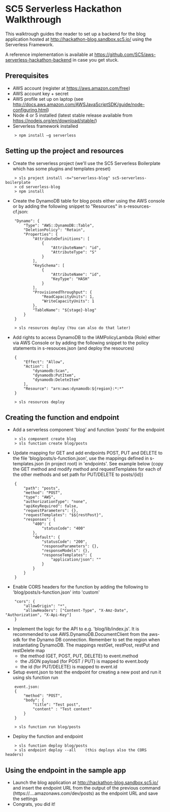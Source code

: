 # SC5 Serverless Hackathon Walkthrough

This walktrough guides the reader to set up a backend 
for the blog application hosted at http://hackathon-blog.sandbox.sc5.io/ using the Serverless Framework.

A reference implementation is available at https://github.com/SC5/aws-serverless-hackathon-backend in case you get stuck.

## Prerequisites

 * AWS account (register at https://aws.amazon.com/free)
 * AWS account key + secret
 * AWS profile set up on laptop (see http://docs.aws.amazon.com/AWSJavaScriptSDK/guide/node-configuring.html)
 * Node 4 or 5 installed (latest stable release available from https://nodejs.org/en/download/stable/)
 * Serverless framework installed
```
	> npm install –g serverless
```

## Setting up the project and resources

 * Create the serverless project (we'll use the SC5 Serverless Boilerplate which has some plugins and templates preset)
```
    > sls project install -n="serverless-blog" sc5-serverless-boilerplate
    > cd serverless-blog
    > npm install
```
 * Create the DynamoDB table for blog posts either using the AWS console or by adding the following snippet 
 to "Resources" in s-resources-cf.json:
```
    "Dynamo": {
        "Type": "AWS::DynamoDB::Table",
        "DeletionPolicy": "Retain",
        "Properties": {
            "AttributeDefinitions": [
                {
                    "AttributeName": "id",
                    "AttributeType": "S"
                }
            ],
            "KeySchema": [
                {
                    "AttributeName": "id",
                    "KeyType": "HASH"
                }
            ],
            "ProvisionedThroughput": {
                "ReadCapacityUnits": 1,
                "WriteCapacityUnits": 1
            },
            "TableName": "${stage}-blog"
        }
    }
    
    > sls resources deploy (You can also do that later)
```
 * Add rights to access DynamoDB to the IAMPolicyLambda (Role) either via AWS Console
  or by adding the following snippet to the policy statements in s-resouces.json (and deploy the resources)  
```
    {
        "Effect": "Allow",
        "Action": [
            "dynamodb:Scan",
            "dynamodb:PutItem",
            "dynamodb:DeleteItem"
        ],
        "Resource": "arn:aws:dynamodb:${region}:*:*"
    }
    
    > sls resources deploy
```

## Creating the function and endpoint

 * Add a serverless component 'blog' and function 'posts' for the endpoint
```
    > sls component create blog
    > sls function create blog/posts
```   
 * Update mapping for GET and add endpoints POST, PUT and DELETE to the file 'blog/posts/s-function.json',
 use the mappings defined in s-templates.json (in project root) in 'endpoints'. See example below 
 (copy the GET method and modify method and requestTemplates for each of the other methods and set path for PUT/DELETE to posts/{id})
```
    {
        "path": "posts",
        "method": "POST",
        "type": "AWS",
        "authorizationType": "none",
        "apiKeyRequired": false,
        "requestParameters": {},
        "requestTemplates": "$${restPost}",
        "responses": {
            "400": {
                "statusCode": "400"
            },
            "default": {
                "statusCode": "200",
                "responseParameters": {},
                "responseModels": {},
                "responseTemplates": {
                    "application/json": ""
                }
            }
        }
    }
```
 * Enable CORS headers for the function by adding the following to 'blog/posts/s-function.json' into 'custom'
```
    "cors": {
        "allowOrigin": "*",
        "allowHeaders": ["Content-Type", "X-Amz-Date", "Authorization", "X-Api-Key"]
    }
``` 
 * Implement the logic for the API to e.g. 'blog/lib/index.js'. It is recommended to use AWS.DynamoDB.DocumentClient from the aws-sdk for the Dynamo DB connection. 
    Remember to set the region when instantiating DynamoDB. The mappings restGet, restPost, restPut and restDelete map
     - the method (GET, POST, PUT, DELETE) to event.method
     - the JSON payload (for POST / PUT) is mapped to event.body 
     - the id (for PUT/DELETE) is mapped to event.id
 * Setup event.json to test the endpoint for creating a new post and run it using sls function run
```
    event.json:
    {
        "method": "POST",
        "body": {
            "title": "Test post",
            "content" : "Test content"   
        }
    }
    
    > sls function run blog/posts
```
 * Deploy the function and endpoint
```
    > sls function deploy blog/posts
    > sls endpoint deploy --all    (this deploys also the CORS headers)
```

## Using the endpoint in the sample app
 * Launch the blog application at http://hackathon-blog.sandbox.sc5.io/ and insert the endpoint URL from the output of the 
  previous command (https://....amazonaws.com/dev/posts) as the endpoint URL and save the settings
 * Congrats, you did it!
